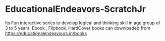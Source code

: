 # EducationalEndeavors-ScratchJr
Its Fun interactive series to develop logical and thinking skill in age group of 3 to 5 years. Ebook , Flipbook, HardCover books can downloaded from https://educationalendeavours.in/books

